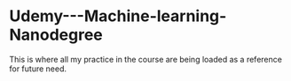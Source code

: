 # Udemy---Machine-learning-Nanodegree
This is where all my practice in the course are being loaded as a reference for future need.
